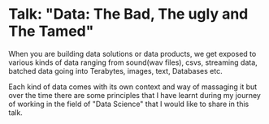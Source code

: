 # Talk: "Data: The Bad, The ugly and The Tamed"

When you are building data solutions or data products, we get exposed to various kinds of data ranging from sound(wav files), csvs, streaming data, batched data going into Terabytes, images, text, Databases etc.

Each kind of data comes with its own context and way of massaging it but over the time there are some principles that I have learnt during my journey of working in the field of "Data Science" that I would like to share in this talk.
